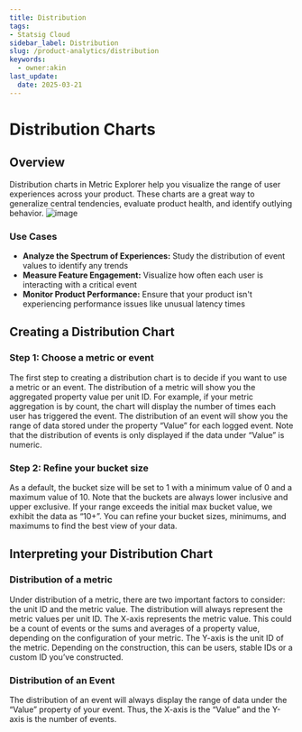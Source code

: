 ```yaml
---
title: Distribution
tags:
- Statsig Cloud 
sidebar_label: Distribution
slug: /product-analytics/distribution
keywords:
  - owner:akin
last_update:
  date: 2025-03-21
---
```


# Distribution Charts

## Overview

Distribution charts in Metric Explorer help you visualize the range of user experiences across your product. These charts are a great way to generalize central tendencies, evaluate product health, and identify outlying behavior.
![image](https://github.com/user-attachments/assets/b3b1507a-4a30-4a74-bc5c-8b3d08a1e64f)


### Use Cases

- **Analyze the Spectrum of Experiences:** Study the distribution of event values to identify any trends
- **Measure Feature Engagement:** Visualize how often each user is interacting with a critical event
- **Monitor Product Performance:** Ensure that your product isn't experiencing performance issues like unusual latency times

## Creating a Distribution Chart

### Step 1: Choose a metric or event

The first step to creating a distribution chart is to decide if you want to use a metric or an event. The distribution of a metric will show you the aggregated property value per unit ID. For example, if your metric aggregation is by count, the chart will display the number of times each user has triggered the event. The distribution of an event will show you the range of data stored under the property “Value” for each logged event. Note that the distribution of events is only displayed if the data under “Value” is numeric.

### Step 2: Refine your bucket size

As a default, the bucket size will be set to 1 with a minimum value of 0 and a maximum value of 10. Note that the buckets are always lower inclusive and upper exclusive. If your range exceeds the initial max bucket value, we exhibit the data as “10+”. You can refine your bucket sizes, minimums, and maximums to find the best view of your data.

## Interpreting your Distribution Chart

### Distribution of a metric

Under distribution of a metric, there are two important factors to consider: the unit ID and the metric value. The distribution will always represent the metric values per unit ID. The X-axis represents the metric value. This could be a count of events or the sums and averages of a property value, depending on the configuration of your metric. The Y-axis is the unit ID of the metric. Depending on the construction, this can be users, stable IDs or a custom ID you’ve constructed.

### Distribution of an Event

The distribution of an event will always display the range of data under the “Value” property of your event. Thus, the X-axis is the “Value” and the Y-axis is the number of events.
